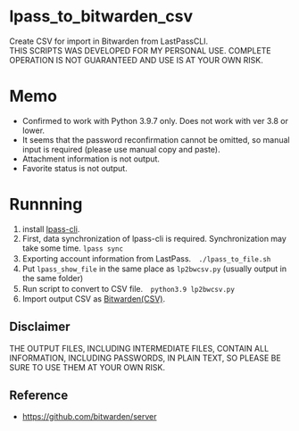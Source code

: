 # lpass_to_bitwarden_csv
Create CSV for import in Bitwarden from LastPassCLI.  
THIS SCRIPTS WAS DEVELOPED FOR MY PERSONAL USE. COMPLETE OPERATION IS NOT GUARANTEED AND USE IS AT YOUR OWN RISK.  

# Memo
- Confirmed to work with Python 3.9.7 only. Does not work with ver 3.8 or lower.
- It seems that the password reconfirmation cannot be omitted, so manual input is required (please use manual copy and paste).
- Attachment information is not output.
- Favorite status is not output.

# Runnning
1. install [lpass-cli](https://github.com/lastpass/lastpass-cli).
1. First, data synchronization of lpass-cli is required. Synchronization may take some time.  ```lpass sync```
1. Exporting account information from LastPass.　```./lpass_to_file.sh```
1. Put ```lpass_show_file``` in the same place as ```lp2bwcsv.py``` (usually output in the same folder)
1. Run script to convert to CSV file.　```python3.9 lp2bwcsv.py```
1. Import output CSV as [Bitwarden(CSV)](https://vault.bitwarden.com/#/tools/import).

## Disclaimer
THE OUTPUT FILES, INCLUDING INTERMEDIATE FILES, CONTAIN ALL INFORMATION, INCLUDING PASSWORDS, IN PLAIN TEXT, SO PLEASE BE SURE TO USE THEM AT YOUR OWN RISK.

## Reference
- https://github.com/bitwarden/server
